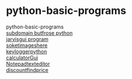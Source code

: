 # python-basic-programs
python-basic-programs <br />
[subdomain butfrose python](https://github.com/mrirfankhan/python-basic--programs/blob/main/subdomain-brutforse)<br />
[jarvisgui program ](https://github.com/mrirfankhan/python-basic--programs/tree/main/jarvisguiproject)<br />
[soketimageshere](https://github.com/mrirfankhan/python-basic--programs/tree/main/soketimagesher)<br />
[keyloggerpython](https://github.com/mrirfankhan/python-basic--programs/blob/main/keylogger.py)<br />
[calculatorGui](https://github.com/mrirfankhan/python-basic--programs/blob/main/calculator.py)<br />
[Notepadtexteditor](https://github.com/mrirfankhan/python-basic--programs/blob/main/Notepad.py)<br />
[discountfindprice](https://github.com/mrirfankhan/python-basic--programs/blob/main/discount.py)
